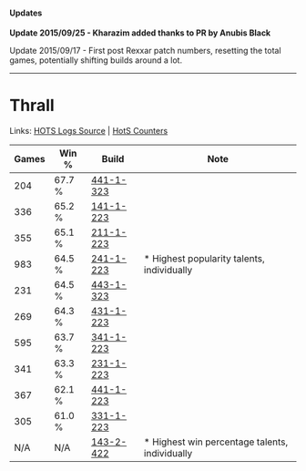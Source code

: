 #### Updates
**Update 2015/09/25 - Kharazim added thanks to PR by Anubis Black**

Update 2015/09/17 - First post Rexxar patch numbers, resetting the total games, potentially shifting builds around a lot.

***

# Thrall

Links: [HOTS Logs Source](https://www.hotslogs.com/Sitewide/HeroDetails?Hero=Thrall) | [HotS Counters](http://hotscounters.com/#/hero/Thrall)

Games  | Win %  | Build     | Note
-----  | -----  | -----     | ----
204    | 67.7 % | [441-1-323](http://www.heroesfire.com/hots/talent-calculator/thrall#s-Ox) | 
336    | 65.2 % | [141-1-223](http://www.heroesfire.com/hots/talent-calculator/thrall#hXyN) | 
355    | 65.1 % | [211-1-223](http://www.heroesfire.com/hots/talent-calculator/thrall#kCrt) | 
983    | 64.5 % | [241-1-223](http://www.heroesfire.com/hots/talent-calculator/thrall#lM5N) | * Highest popularity talents, individually
231    | 64.5 % | [443-1-323](http://www.heroesfire.com/hots/talent-calculator/thrall#t3HR) | 
269    | 64.3 % | [431-1-223](http://www.heroesfire.com/hots/talent-calculator/thrall#sbyt) | 
595    | 63.7 % | [341-1-223](http://www.heroesfire.com/hots/talent-calculator/thrall#pAEN) | 
341    | 63.3 % | [231-1-223](http://www.heroesfire.com/hots/talent-calculator/thrall#kzgt) | 
367    | 62.1 % | [441-1-223](http://www.heroesfire.com/hots/talent-calculator/thrall#s-NN) | 
305    | 61.0 % | [331-1-223](http://www.heroesfire.com/hots/talent-calculator/thrall#onpt) | 
N/A    | N/A    | [143-2-422](http://www.heroesfire.com/hots/talent-calculator/thrall#hd7c) | * Highest win percentage talents, individually
